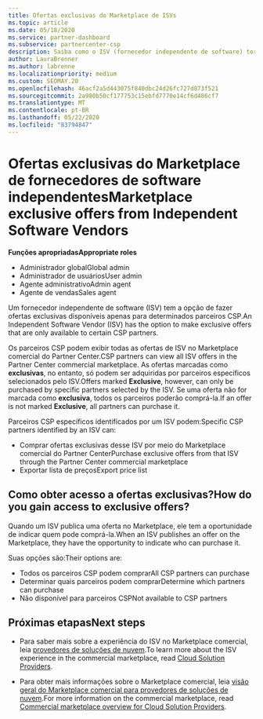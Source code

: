 ```yaml
---
title: Ofertas exclusivas do Marketplace de ISVs
ms.topic: article
ms.date: 05/18/2020
ms.service: partner-dashboard
ms.subservice: partnercenter-csp
description: Saiba como o ISV (fornecedor independente de software) torna determinadas ofertas exclusivas e disponíveis somente para parceiros CSP específicos.
author: LauraBrenner
ms.author: labrenne
ms.localizationpriority: medium
ms.custom: SEOMAY.20
ms.openlocfilehash: 46acf2a5d443075f840dbc24d26fc727d873f521
ms.sourcegitcommit: 2a980b50cf177753c15ebfd7770e14cf6d486cf7
ms.translationtype: MT
ms.contentlocale: pt-BR
ms.lasthandoff: 05/22/2020
ms.locfileid: "83794847"
---
```

# <a name="marketplace-exclusive-offers-from-independent-software-vendors"></a><span data-ttu-id="464c6-103">Ofertas exclusivas do Marketplace de fornecedores de software independentes</span><span class="sxs-lookup"><span data-stu-id="464c6-103">Marketplace exclusive offers from Independent Software Vendors</span></span>

<span data-ttu-id="464c6-104">**Funções apropriadas**</span><span class="sxs-lookup"><span data-stu-id="464c6-104">**Appropriate roles**</span></span>

- <span data-ttu-id="464c6-105">Administrador global</span><span class="sxs-lookup"><span data-stu-id="464c6-105">Global admin</span></span>
- <span data-ttu-id="464c6-106">Administrador de usuários</span><span class="sxs-lookup"><span data-stu-id="464c6-106">User admin</span></span>
- <span data-ttu-id="464c6-107">Agente administrativo</span><span class="sxs-lookup"><span data-stu-id="464c6-107">Admin agent</span></span>
- <span data-ttu-id="464c6-108">Agente de vendas</span><span class="sxs-lookup"><span data-stu-id="464c6-108">Sales agent</span></span>

<span data-ttu-id="464c6-109">Um fornecedor independente de software (ISV) tem a opção de fazer ofertas exclusivas disponíveis apenas para determinados parceiros CSP.</span><span class="sxs-lookup"><span data-stu-id="464c6-109">An Independent Software Vendor (ISV) has the option to make exclusive offers that are only available to certain CSP partners.</span></span>

<span data-ttu-id="464c6-110">Os parceiros CSP podem exibir todas as ofertas de ISV no Marketplace comercial do Partner Center.</span><span class="sxs-lookup"><span data-stu-id="464c6-110">CSP partners can view all ISV offers in the Partner Center commercial marketplace.</span></span> <span data-ttu-id="464c6-111">As ofertas marcadas como **exclusivas**, no entanto, só podem ser adquiridas por parceiros específicos selecionados pelo ISV.</span><span class="sxs-lookup"><span data-stu-id="464c6-111">Offers marked **Exclusive**, however, can only be purchased by specific partners selected by the ISV.</span></span> <span data-ttu-id="464c6-112">Se uma oferta não for marcada como **exclusiva**, todos os parceiros poderão comprá-la.</span><span class="sxs-lookup"><span data-stu-id="464c6-112">If an offer is not marked **Exclusive**, all partners can purchase it.</span></span>

<span data-ttu-id="464c6-113">Parceiros CSP específicos identificados por um ISV podem:</span><span class="sxs-lookup"><span data-stu-id="464c6-113">Specific CSP partners identified by an ISV can:</span></span>

- <span data-ttu-id="464c6-114">Comprar ofertas exclusivas desse ISV por meio do Marketplace comercial do Partner Center</span><span class="sxs-lookup"><span data-stu-id="464c6-114">Purchase exclusive offers from that ISV through the Partner Center commercial marketplace</span></span>
- <span data-ttu-id="464c6-115">Exportar lista de preços</span><span class="sxs-lookup"><span data-stu-id="464c6-115">Export price list</span></span>

## <a name="how-do-you-gain-access-to-exclusive-offers"></a><span data-ttu-id="464c6-116">Como obter acesso a ofertas exclusivas?</span><span class="sxs-lookup"><span data-stu-id="464c6-116">How do you gain access to exclusive offers?</span></span>

<span data-ttu-id="464c6-117">Quando um ISV publica uma oferta no Marketplace, ele tem a oportunidade de indicar quem pode comprá-la.</span><span class="sxs-lookup"><span data-stu-id="464c6-117">When an ISV publishes an offer on the Marketplace, they have the opportunity to indicate who can purchase it.</span></span>

<span data-ttu-id="464c6-118">Suas opções são:</span><span class="sxs-lookup"><span data-stu-id="464c6-118">Their options are:</span></span>

- <span data-ttu-id="464c6-119">Todos os parceiros CSP podem comprar</span><span class="sxs-lookup"><span data-stu-id="464c6-119">All CSP partners can purchase</span></span>
- <span data-ttu-id="464c6-120">Determinar quais parceiros podem comprar</span><span class="sxs-lookup"><span data-stu-id="464c6-120">Determine which partners can purchase</span></span>
- <span data-ttu-id="464c6-121">Não disponível para parceiros CSP</span><span class="sxs-lookup"><span data-stu-id="464c6-121">Not available to CSP partners</span></span>

## <a name="next-steps"></a><span data-ttu-id="464c6-122">Próximas etapas</span><span class="sxs-lookup"><span data-stu-id="464c6-122">Next steps</span></span>

- <span data-ttu-id="464c6-123">Para saber mais sobre a experiência do ISV no Marketplace comercial, leia [provedores de soluções de nuvem](https://docs.microsoft.com/azure/marketplace/cloud-solution-providers).</span><span class="sxs-lookup"><span data-stu-id="464c6-123">To learn more about the ISV experience in the commercial marketplace, read [Cloud Solution Providers](https://docs.microsoft.com/azure/marketplace/cloud-solution-providers).</span></span>

- <span data-ttu-id="464c6-124">Para obter mais informações sobre o Marketplace comercial, leia [visão geral do Marketplace comercial para provedores de soluções de nuvem](csp-commercial-marketplace-overview.md).</span><span class="sxs-lookup"><span data-stu-id="464c6-124">For more information on the commercial marketplace, read [Commercial marketplace overview for Cloud Solution Providers](csp-commercial-marketplace-overview.md).</span></span>
